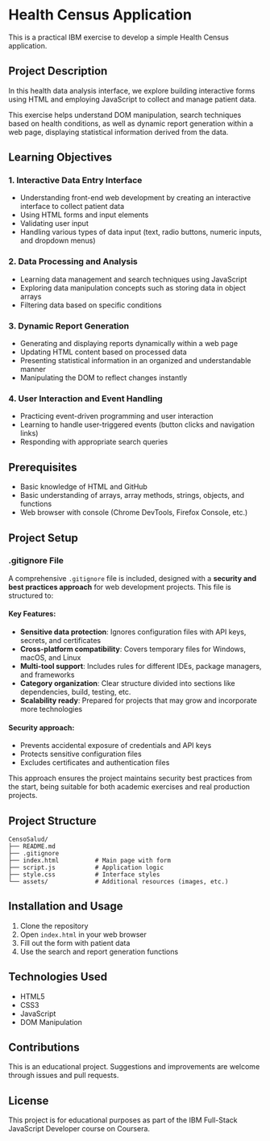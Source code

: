 # Health Census Application

This is a practical IBM exercise to develop a simple Health Census application.

## Project Description

In this health data analysis interface, we explore building interactive forms using HTML and employing JavaScript to collect and manage patient data.

This exercise helps understand DOM manipulation, search techniques based on health conditions, as well as dynamic report generation within a web page, displaying statistical information derived from the data.

## Learning Objectives

### 1. Interactive Data Entry Interface
- Understanding front-end web development by creating an interactive interface to collect patient data
- Using HTML forms and input elements
- Validating user input
- Handling various types of data input (text, radio buttons, numeric inputs, and dropdown menus)

### 2. Data Processing and Analysis
- Learning data management and search techniques using JavaScript
- Exploring data manipulation concepts such as storing data in object arrays
- Filtering data based on specific conditions

### 3. Dynamic Report Generation
- Generating and displaying reports dynamically within a web page
- Updating HTML content based on processed data
- Presenting statistical information in an organized and understandable manner
- Manipulating the DOM to reflect changes instantly

### 4. User Interaction and Event Handling
- Practicing event-driven programming and user interaction
- Learning to handle user-triggered events (button clicks and navigation links)
- Responding with appropriate search queries

## Prerequisites

- Basic knowledge of HTML and GitHub
- Basic understanding of arrays, array methods, strings, objects, and functions
- Web browser with console (Chrome DevTools, Firefox Console, etc.)

## Project Setup

### .gitignore File

A comprehensive `.gitignore` file is included, designed with a **security and best practices approach** for web development projects. This file is structured to:

#### Key Features:
- **Sensitive data protection**: Ignores configuration files with API keys, secrets, and certificates
- **Cross-platform compatibility**: Covers temporary files for Windows, macOS, and Linux
- **Multi-tool support**: Includes rules for different IDEs, package managers, and frameworks
- **Category organization**: Clear structure divided into sections like dependencies, build, testing, etc.
- **Scalability ready**: Prepared for projects that may grow and incorporate more technologies

#### Security approach:
- Prevents accidental exposure of credentials and API keys
- Protects sensitive configuration files
- Excludes certificates and authentication files

This approach ensures the project maintains security best practices from the start, being suitable for both academic exercises and real production projects.

## Project Structure

```
CensoSalud/
├── README.md
├── .gitignore
├── index.html          # Main page with form
├── script.js           # Application logic
├── style.css           # Interface styles
└── assets/             # Additional resources (images, etc.)
```

## Installation and Usage

1. Clone the repository
2. Open `index.html` in your web browser
3. Fill out the form with patient data
4. Use the search and report generation functions

## Technologies Used

- HTML5
- CSS3
- JavaScript
- DOM Manipulation

## Contributions

This is an educational project. Suggestions and improvements are welcome through issues and pull requests.

## License

This project is for educational purposes as part of the IBM Full-Stack JavaScript Developer course on Coursera.